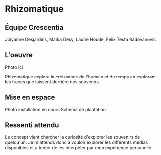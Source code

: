# Rhizomatique
## Équipe Crescentia
Jolyanne Desjardins, Maïka Désy, Laurie Houde, Félix Testa Radovanovic

## L'oeuvre
Photo ici

Rhizomatique explore la croissance de l'humain et du temps en explorant les traces que laissent derrière nos souvenirs.

## Mise en espace
Photo installation en cours
Schéma de plantation

## Ressenti attendu
Le concept vient chercher la curiosité d'explorer les souvenirs de quelqu'un. Je m'attends donc à vouloir explorer les différents médias disponibles et à tenter de les interpéter par mon expérience personelle.

